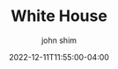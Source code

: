 ---
date: 2022-12-11T11:55:00-04:00
title: "White House"
ab: "FWH"
seo_title: "Contact White House members"
description: Contact White House members
author: john shim
url: /whitehouse/
flag: 
weight: 1


---